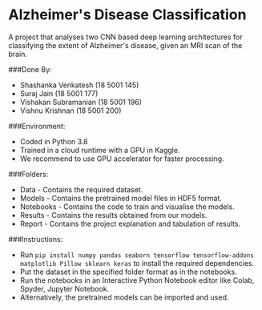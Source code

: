 # Alzheimer's Disease Classification

A project that analyses two CNN based deep learning architectures for classifying the extent of Alzheimer's disease, given an MRI scan of the brain.

###Done By:
- Shashanka Venkatesh   (18 5001 145)
- Suraj Jain            (18 5001 177)
- Vishakan Subramanian  (18 5001 196)
- Vishnu Krishnan       (18 5001 200)

###Environment:
- Coded in Python 3.8
- Trained in a cloud runtime with a GPU in Kaggle.
- We recommend to use GPU accelerator for faster processing.

###Folders:
- Data      -   Contains the required dataset.
- Models    -   Contains the pretrained model files in HDF5 format.
- Notebooks -   Contains the code to train and visualise the models.
- Results   -   Contains the results obtained from our models.
- Report    -   Contains the project explanation and tabulation of results.

###Instructions:
- Run ```pip install numpy pandas seaborn tensorflow tensorflow-addons matplotlib Pillow sklearn keras``` to install the required dependencies.
- Put the dataset in the specified folder format as in the notebooks.
- Run the notebooks in an Interactive Python Notebook editor like Colab, Spyder, Jupyter Notebook.
- Alternatively, the pretrained models can be imported and used.

